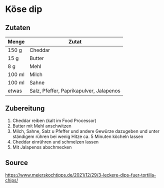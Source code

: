 # Köse dip

## Zutaten

| Menge  | Zutat                                   |
| ------ | --------------------------------------- |
| 150 g  | Cheddar                                 |
| 15 g   | Butter                                  |
| 8 g    | Mehl                                    |
| 100 ml | Milch                                   |
| 100 ml | Sahne                                   |
| etwas  | Salz, Pfeffer, Paprikapulver, Jalapenos |

## Zubereitung

1. Cheddar reiben (kalt im Food Processor)
2. Butter mit Mehl anschwitzen
3. Milch, Sahne, Salz u Pfeffer und andere Gewürze dazugeben und unter ständigem rühren bei wenig Hitze ca. 5 Minuten köcheln lassen
4. Cheddar einrühren und schmelzen lassen
5. Mit Jalapenos abschmecken

## Source

https://www.meierskochtipps.de/2021/12/29/3-leckere-dips-fuer-tortilla-chips/

